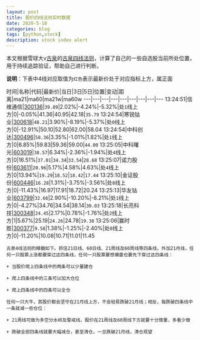 ```yaml
---
layout: post
title: 股价四线法则实时数据
date: 2020-5-10
categories: blog
tags: [python,stock]
description: stock index alert
---
```



本文根据雪球大v[古泉](https://xueqiu.com/u/7148646888)的[古泉四线法则](https://xueqiu.com/7148646888/130498192)，计算了自己的一些自选股当前所处位置，用于持续追踪验证，帮助自己进行判断。

**说明**：下表中4线对应取值为`红色`表示最新价处于对应指标上方，属正面

时间|名称|代码|最新价|当日|3日|5日|位置|变动|距离|ma21|ma60|ma21w|ma60w
---|---|---|---|---|---|---|---|---
13:24:51|信维通信|[300136](https://xueqiu.com/S/SZ300136)|`39.89`|2.02%|-4.24%|-5.32%|处`1`线上方|0|-0.05%|41.36|40.95|42.18|`35.79`
13:24:54|寒锐钴业|[300618](https://xueqiu.com/S/SZ300618)|`48.21`|3.90%|-8.19%|-5.37%|处`0`线上方|0|-12.91%|50.10|52.80|62.00|58.04
13:24:54|中科创达|[300496](https://xueqiu.com/S/SZ300496)|`58.36`|3.35%|-1.01%|1.82%|处`1`线上方|0|6.85%|59.83|59.36|59.00|`44.00`
13:25:05|中科曙光|[603019](https://xueqiu.com/S/SH603019)|`38.57`|6.34%|-2.36%|-1.94%|处`4`线上方|0|16.51%|`37.01`|`34.34`|`33.54`|`28.68`
13:25:07|诺力股份|[603611](https://xueqiu.com/S/SH603611)|`20.96`|5.17%|4.58%|4.63%|处`4`线上方|0|13.94%|`19.29`|`18.52`|`18.42`|`17.44`
13:25:10|金证股份|[600446](https://xueqiu.com/S/SH600446)|`16.28`|1.31%|-3.75%|-3.56%|处`0`线上方|0|-11.43%|16.97|17.91|18.72|20.24
13:25:13|华友钴业|[603799](https://xueqiu.com/S/SH603799)|`32.66`|2.90%|-10.20%|-8.21%|处`1`线上方|0|-4.27%|34.76|34.54|38.14|`30.03`
13:25:18|长亮科技|[300348](https://xueqiu.com/S/SZ300348)|`24.45`|2.17%|0.78%|-1.76%|处`2`线上方|1|5.67%|25.19|`24.26`|24.78|`19.38`
13:25:06|赢时胜|[300377](https://xueqiu.com/S/SZ300377)|`9.58`|1.38%|-1.25%|-2.40%|处`0`线上方|0|-11.20%|10.08|10.71|11.01|11.45

```
古泉4线法则的精髓如下。抓住21日线、60日线、21周线及60周线等四条线，外加21月线，任何一只股票上涨都要穿过这四条线，任何一只股票要想爆雷也要先下穿过这四条线：

+ 当股价爬上四条线中的两条可以少量建仓

+ 爬上四条线中的三条可以加大仓位

+ 爬上四条线中的四条可以全仓

任何一只大牛，其股价都会坚守在21月线上方，不会轻易跌破21月线；相反，每跌破四条线中一条就减一些仓位：

+ 21周线可做为多空分水岭及警戒线，股价在21周线及60周线下方就要十分慎重，多看少做

+ 跌破全部四条线就要大幅减仓，甚至清仓，一旦跌破21月线，清仓观望
```
